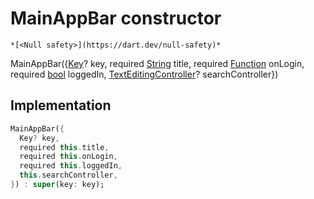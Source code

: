 


# MainAppBar constructor




    *[<Null safety>](https://dart.dev/null-safety)*



MainAppBar({[Key](https://api.flutter.dev/flutter/foundation/Key-class.html)? key, required [String](https://api.flutter.dev/flutter/dart-core/String-class.html) title, required [Function](https://api.flutter.dev/flutter/dart-core/Function-class.html) onLogin, required [bool](https://api.flutter.dev/flutter/dart-core/bool-class.html) loggedIn, [TextEditingController](https://api.flutter.dev/flutter/widgets/TextEditingController-class.html)? searchController})





## Implementation

```dart
MainAppBar({
  Key? key,
  required this.title,
  required this.onLogin,
  required this.loggedIn,
  this.searchController,
}) : super(key: key);
```








